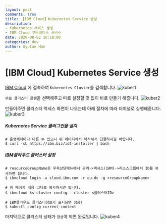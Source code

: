 ```yaml
---
layout: post
comments: true
title: 【IBM Cloud】Kubernetes Service 생성
description: 
- Kubernetes 서비스 생성
- IBM Cloud 쿠버네티스 서비스
date: 2020-08-02 10:18:00
categories: dev
author: Gyutae Han
---
```


# [IBM Cloud] Kubernetes Service 생성

[IBM Cloud](https://cloud.ibm.com/)  에 접속하여 `Kubernetes Cluster`를 검색합니다.
![kuber1](http://localhost/content/images/2020/08/kuber1.png)

 `무료 클러스터 플랜`을 선택해주고 따로 설정할 것 없이 바로 만들기 해줍니다.
![kuber2](http://localhost/content/images/2020/08/kuber2.png)

만들어주면 클러스터 액세스 화면이 나오는데 아래 절차에 따라 터미널로 실행해줍니다.
![kuber3](http://localhost/content/images/2020/08/kuber3.png)


##### Kubernetes Service 플러그인을 설치
``` shell
# 운영체제마다 다를 수 있으니 위 페이지에서 복사해서 진행하시길 바랍니다.
$ curl -sL https://ibm.biz/idt-installer | bash
```


##### IBM클라우드 클러스터 설정

```shell
# resourceGroupName은 우측상단메뉴에서 관리->액세스(IAM)->리소스그룹에서 ID를 복사하면 됩니다.
$ ibmcloud login -a cloud.ibm.com -r eu-de -g <resourceGroupName>

# 위 페이지 내용 그대로 복사하시면 됩니다.
$ ibmcloud ks cluster config --cluster <클러스터ID>

# IBM클라우드 클러스터정보가 표시되면 성공!
$ kubectl config current-context
```



마지막으로 클러스터 상태가 `정상`이 되면 완료입니다.
![kuber4](http://localhost/content/images/2020/08/kuber4.png)